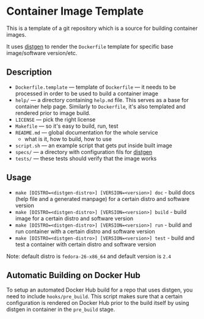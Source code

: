 # Container Image Template

This is a template of a git repository which is a source for building container images.

It uses [distgen](https://github.com/devexp-db/distgen/) to render the `Dockerfile` template for specific base image/software version/etc.

## Description

* `Dockerfile.template` — template of `Dockerfile` — it needs to be processed in order to be used to build a container image
* `help/` — a directory containing `help.md` file. This serves as a base for container help page. Similarly to `Dockerfile`, it's also templated and rendered prior to image build.
* `LICENSE` — pick the right license
* `Makefile` — so it's easy to build, run, test
* `README.md` — global documentation for the whole service
  * what is it, how to build, how to use
* `script.sh` — an example script that gets put inside built image
* `specs/` — a directory with configuration fils for [distgen](https://github.com/devexp-db/distgen/)
* `tests/` — these tests should verify that the image works

## Usage

* `make [DISTRO=<distgen-distro>] [VERSION=<version>] doc` - build docs (help file and a generated manpage) for a certain distro and software version
* `make [DISTRO=<distgen-distro>] [VERSION=<version>] build` - build image for a certain distro and software version
* `make [DISTRO=<distgen-distro>] [VERSION=<version>] run` - build and run container with a certain distro and software version
* `make [DISTRO=<distgen-distro>] [VERSION=<version>] test` - build and test a container with certain distro and software version

Note: default distro is `fedora-26-x86_64` and default version is `2.4`

## Automatic Building on Docker Hub

To setup an automated Docker Hub build for a repo that uses distgen, you need to include `hooks/pre_build`. This script makes sure that a certain configuration is rendered on Docker Hub prior to the build itself by using distgen in container in the `pre_build` stage.

